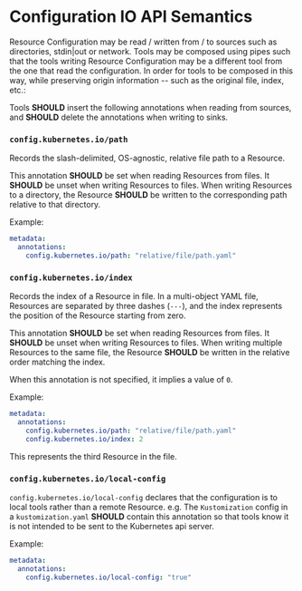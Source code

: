 # Configuration IO API Semantics

Resource Configuration may be read / written from / to sources such as directories,
stdin|out or network. Tools may be composed using pipes such that the tools writing
Resource Configuration may be a different tool from the one that read the configuration.
In order for tools to be composed in this way, while preserving origin information --
such as the original file, index, etc.:

Tools **SHOULD** insert the following annotations when reading from sources,
and **SHOULD** delete the annotations when writing to sinks.

### `config.kubernetes.io/path`

Records the slash-delimited, OS-agnostic, relative file path to a Resource.

This annotation **SHOULD** be set when reading Resources from files.
It **SHOULD** be unset when writing Resources to files.
When writing Resources to a directory, the Resource **SHOULD** be written to the corresponding
path relative to that directory.

Example:

```yaml
metadata:
  annotations:
    config.kubernetes.io/path: "relative/file/path.yaml"
```

### `config.kubernetes.io/index`

Records the index of a Resource in file. In a multi-object YAML file, Resources are separated
by three dashes (`---`), and the index represents the position of the Resource starting from zero.

This annotation **SHOULD** be set when reading Resources from files.
It **SHOULD** be unset when writing Resources to files.
When writing multiple Resources to the same file, the Resource **SHOULD** be written in the
relative order matching the index.

When this annotation is not specified, it implies a value of `0`.

Example:

```yaml
metadata:
  annotations:
    config.kubernetes.io/path: "relative/file/path.yaml"
    config.kubernetes.io/index: 2
```

This represents the third Resource in the file.

### `config.kubernetes.io/local-config`

`config.kubernetes.io/local-config` declares that the configuration is to local tools
rather than a remote Resource. e.g. The `Kustomization` config in a `kustomization.yaml`
**SHOULD** contain this annotation so that tools know it is not intended to be sent to
the Kubernetes api server.

Example:

```yaml
metadata:
  annotations:
    config.kubernetes.io/local-config: "true"
```

